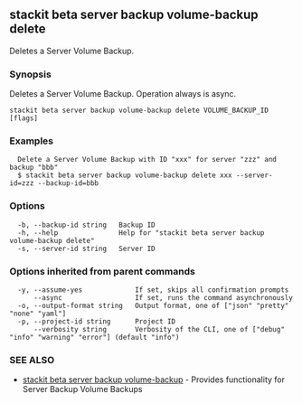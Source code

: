 ## stackit beta server backup volume-backup delete

Deletes a Server Volume Backup.

### Synopsis

Deletes a Server Volume Backup. Operation always is async.

```
stackit beta server backup volume-backup delete VOLUME_BACKUP_ID [flags]
```

### Examples

```
  Delete a Server Volume Backup with ID "xxx" for server "zzz" and backup "bbb"
  $ stackit beta server backup volume-backup delete xxx --server-id=zzz --backup-id=bbb
```

### Options

```
  -b, --backup-id string   Backup ID
  -h, --help               Help for "stackit beta server backup volume-backup delete"
  -s, --server-id string   Server ID
```

### Options inherited from parent commands

```
  -y, --assume-yes             If set, skips all confirmation prompts
      --async                  If set, runs the command asynchronously
  -o, --output-format string   Output format, one of ["json" "pretty" "none" "yaml"]
  -p, --project-id string      Project ID
      --verbosity string       Verbosity of the CLI, one of ["debug" "info" "warning" "error"] (default "info")
```

### SEE ALSO

* [stackit beta server backup volume-backup](./stackit_beta_server_backup_volume-backup.md)	 - Provides functionality for Server Backup Volume Backups

